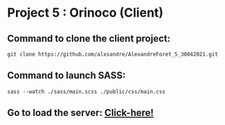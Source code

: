 # Project 5 : Orinoco (Client)

## Command to clone the client project:
```shell
git clone https://github.com/alxsandre/AlexandreForet_5_30042021.git
```
## Command to launch SASS: 
```shell
sass --watch ./sass/main.scss ./public/css/main.css
```
## Go to load the server: [Click-here!](https://github.com/OpenClassrooms-Student-Center/JWDP5.git)
